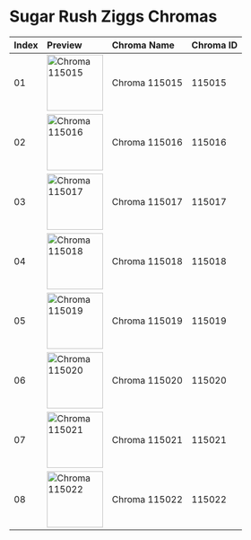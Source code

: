 # Sugar Rush Ziggs Chromas

| Index | Preview | Chroma Name | Chroma ID |
|:---|:---|:---|:---|
| 01 | <img src='https://raw.communitydragon.org/latest/plugins/rcp-be-lol-game-data/global/default/v1/champion-chroma-images/115/115015.png' alt='Chroma 115015' width='100'> | Chroma 115015 | 115015 |
| 02 | <img src='https://raw.communitydragon.org/latest/plugins/rcp-be-lol-game-data/global/default/v1/champion-chroma-images/115/115016.png' alt='Chroma 115016' width='100'> | Chroma 115016 | 115016 |
| 03 | <img src='https://raw.communitydragon.org/latest/plugins/rcp-be-lol-game-data/global/default/v1/champion-chroma-images/115/115017.png' alt='Chroma 115017' width='100'> | Chroma 115017 | 115017 |
| 04 | <img src='https://raw.communitydragon.org/latest/plugins/rcp-be-lol-game-data/global/default/v1/champion-chroma-images/115/115018.png' alt='Chroma 115018' width='100'> | Chroma 115018 | 115018 |
| 05 | <img src='https://raw.communitydragon.org/latest/plugins/rcp-be-lol-game-data/global/default/v1/champion-chroma-images/115/115019.png' alt='Chroma 115019' width='100'> | Chroma 115019 | 115019 |
| 06 | <img src='https://raw.communitydragon.org/latest/plugins/rcp-be-lol-game-data/global/default/v1/champion-chroma-images/115/115020.png' alt='Chroma 115020' width='100'> | Chroma 115020 | 115020 |
| 07 | <img src='https://raw.communitydragon.org/latest/plugins/rcp-be-lol-game-data/global/default/v1/champion-chroma-images/115/115021.png' alt='Chroma 115021' width='100'> | Chroma 115021 | 115021 |
| 08 | <img src='https://raw.communitydragon.org/latest/plugins/rcp-be-lol-game-data/global/default/v1/champion-chroma-images/115/115022.png' alt='Chroma 115022' width='100'> | Chroma 115022 | 115022 |
